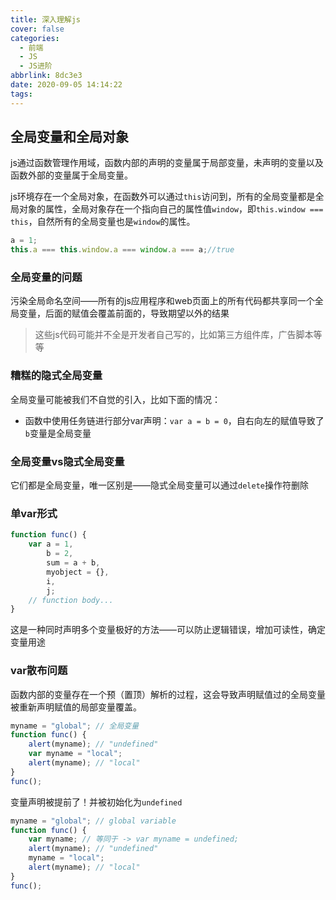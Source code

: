```yaml
---
title: 深入理解js
cover: false
categories:
  - 前端
  - JS
  - JS进阶
abbrlink: 8dc3e3
date: 2020-09-05 14:14:22
tags:
---
```

## 全局变量和全局对象
js通过函数管理作用域，函数内部的声明的变量属于局部变量，未声明的变量以及函数外部的变量属于全局变量。

js环境存在一个全局对象，在函数外可以通过`this`访问到，所有的全局变量都是全局对象的属性，全局对象存在一个指向自己的属性值`window`，即`this.window === this`，自然所有的全局变量也是`window`的属性。
```js
a = 1;
this.a === this.window.a === window.a === a;//true
```

### 全局变量的问题
污染全局命名空间——所有的js应用程序和web页面上的所有代码都共享同一个全局变量，后面的赋值会覆盖前面的，导致期望以外的结果
> 这些js代码可能并不全是开发者自己写的，比如第三方组件库，广告脚本等等

### 糟糕的隐式全局变量
全局变量可能被我们不自觉的引入，比如下面的情况：
- 函数中使用任务链进行部分var声明：`var a = b = 0`，自右向左的赋值导致了`b`变量是全局变量

### 全局变量vs隐式全局变量
它们都是全局变量，唯一区别是——隐式全局变量可以通过`delete`操作符删除
### 单var形式
```js
function func() {
	var a = 1,
		b = 2,
		sum = a + b,
		myobject = {},
		i,
		j;
	// function body...
}
```
这是一种同时声明多个变量极好的方法——可以防止逻辑错误，增加可读性，确定变量用途

### var散布问题
函数内部的变量存在一个预（置顶）解析的过程，这会导致声明赋值过的全局变量被重新声明赋值的局部变量覆盖。
```js
myname = "global"; // 全局变量
function func() {
	alert(myname); // "undefined"
	var myname = "local";
	alert(myname); // "local"
} 
func();
```
变量声明被提前了！并被初始化为`undefined`
```js
myname = "global"; // global variable
function func() {
	var myname; // 等同于 -> var myname = undefined;
	alert(myname); // "undefined"
	myname = "local";
	alert(myname); // "local"
}
func();
```
